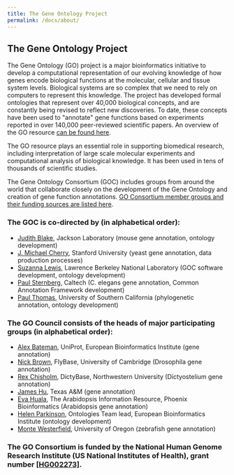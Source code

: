 ```yaml
---
title: The Gene Ontology Project
permalink: /docs/about/
---
```


## The Gene Ontology Project

The Gene Ontology (GO) project is a major bioinformatics initiative to develop a computational representation of our
evolving knowledge of how genes encode biological functions at the molecular, cellular and tissue system levels.
Biological systems are so complex that we need to rely on computers to represent this knowledge. The project has
developed formal ontologies that represent over 40,000 biological concepts, and are constantly being revised to
reflect new discoveries. To date, these concepts have been used to "annotate" gene functions based on experiments
reported in over 140,000 peer-reviewed scientific papers. An overview of the GO resource [can be found here](/docs/introduction-to-go-resource/).

The GO resource plays an essential role in supporting biomedical research, including interpretation of large scale
molecular experiments and computational analysis of biological knowledge. It has been used in tens of thousands of
scientific studies.

The Gene Ontology Consortium (GOC) includes groups from around the world that collaborate closely on the development
of the Gene Ontology and creation of gene function annotations. [GO Consortium member groups and their funding sources are listed here](/docs/contributors/).
### The GOC is co-directed by (in alphabetical order):

+ <a href="https://www.jax.org/research-and-faculty/faculty/judith-blake">Judith Blake</a>, Jackson Laboratory (mouse gene annotation, ontology development)
+ <a href="https://med.stanford.edu/profiles/j-michael-cherry">J. Michael Cherry</a>, Stanford University (yeast gene annotation, data production processes)
+ <a href="http://www.berkeleybop.org/people/suzanna-lewis/">Suzanna Lewis</a>, Lawrence Berkeley National Laboratory (GOC software development, ontology development)
+ <a href="http://wormlab.caltech.edu/">Paul Sternberg</a>, Caltech (C. elegans gene annotation, Common Annotation Framework development)
+ <a href="https://sites.google.com/usc.edu/thomaslab">Paul Thomas</a>, University of Southern California (phylogenetic annotation, ontology development)

### The GO Council consists of the heads of major participating groups (in alphabetical order):

+ <a href="http://www.ebi.ac.uk/about/people/alex-bateman">Alex Bateman</a>, UniProt, European Bioinformatics Institute (gene annotation)
+ <a href="https://www.pdn.cam.ac.uk/directory/nick-brown">Nick Brown</a>, FlyBase, University of Cambridge (Drosophila gene annotation)
+ <a href="http://fsmweb.northwestern.edu/faculty/facultyProfile.cfm?xid=10466">Rex Chisholm</a>, DictyBase, Northwestern University (Dictyostelium gene annotation)
+ <a href="https://biochemistry.tamu.edu/people/hu-james-c/">James Hu</a>, Texas A&M (gene annotation)
+ <a href="https://www.arabidopsis.org/about/staff.jsp">Eva Huala</a>, The Arabidopsis Information Resource, Phoenix Bioinformatics (Arabidopsis gene annotation)
+ <a href="http://www.ebi.ac.uk/about/people/helen-parkinson">Helen Parkinson</a>, Ontologies Team lead, European Bioinformatics Institute (ontology development)
+ <a href="http://zfin.org/ZDB-PERS-960805-676">Monte Westerfield</a>, University of Oregon (zebrafish gene annotation)

### The GO Consortium is funded by the National Human Genome Research Institute (US National Institutes of Health), grant number <a href="https://projectreporter.nih.gov/project_info_details.cfm?aid=9209989">[HG002273]</a>.
